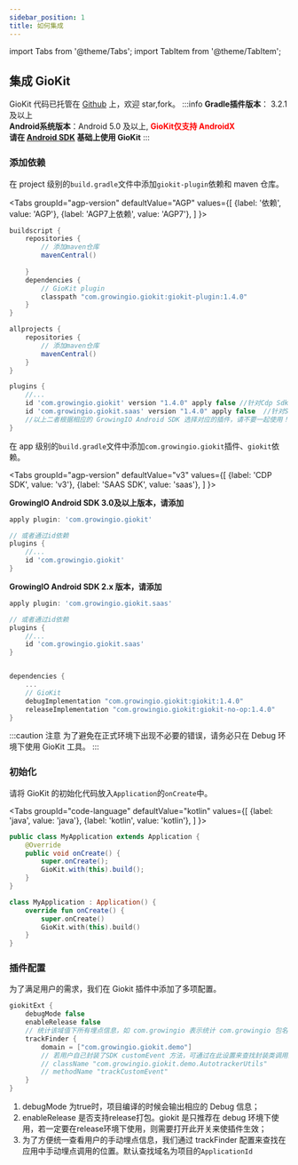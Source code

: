 ```yaml
---
sidebar_position: 1
title: 如何集成
---
```


import Tabs from '@theme/Tabs';
import TabItem from '@theme/TabItem';

## 集成 GioKit

GioKit 代码已托管在 [Github](https://github.com/growingio/giokit-android) 上，欢迎 star,fork。
:::info
**Gradle插件版本**： 3.2.1及以上  
**Android系统版本**：Android 5.0 及以上, **<font color='red'>GioKit仅支持 AndroidX</font>**<br/>
**请在 [Android SDK](/docs/3.x/android) 基础上使用 GioKit**
:::
### 添加依赖
在 project 级别的`build.gradle`文件中添加`giokit-plugin`依赖和 maven 仓库。

<Tabs
  groupId="agp-version"
  defaultValue="AGP"
  values={[
    {label: '依赖', value: 'AGP'},
    {label: 'AGP7上依赖', value: 'AGP7'},
  ]
}>

<TabItem value="AGP">

```groovy
buildscript {
    repositories {
        // 添加maven仓库
        mavenCentral()
        
    }
    dependencies {
        // GioKit plugin
        classpath "com.growingio.giokit:giokit-plugin:1.4.0"
    }
}

allprojects {
    repositories {
        // 添加maven仓库
        mavenCentral()
    }
}
```
</TabItem>

<TabItem value="AGP7">

```groovy
plugins {
    //...
    id 'com.growingio.giokit' version "1.4.0" apply false //针对Cdp Sdk
    id 'com.growingio.giokit.saas' version "1.4.0" apply false  //针对SaaS Sdk
    //以上二者根据相应的 GrowingIO Android SDK 选择对应的插件，请不要一起使用！！
}
```
</TabItem>
</Tabs>

在 app 级别的`build.gradle`文件中添加`com.growingio.giokit`插件、`giokit`依赖。

<Tabs
  groupId="agp-version"
  defaultValue="v3"
  values={[
    {label: 'CDP SDK', value: 'v3'},
    {label: 'SAAS SDK', value: 'saas'},
  ]
}>

<TabItem value="v3">

**GrowingIO Android SDK 3.0及以上版本，请添加**
```groovy
apply plugin: 'com.growingio.giokit'

// 或者通过id依赖
plugins {
    //...
    id 'com.growingio.giokit'
}
```

</TabItem>

<TabItem value="saas">

**GrowingIO Android SDK 2.x 版本，请添加**
```groovy
apply plugin: 'com.growingio.giokit.saas'

// 或者通过id依赖
plugins {
    //...
    id 'com.growingio.giokit.saas'
}
```

</TabItem>
</Tabs>

```groovy

dependencies {
    ...
    // GioKit
    debugImplementation "com.growingio.giokit:giokit:1.4.0"
    releaseImplementation "com.growingio.giokit:giokit-no-op:1.4.0"
}
```

:::caution 注意
为了避免在正式环境下出现不必要的错误，请务必只在 Debug 环境下使用 GioKit 工具。
:::

### 初始化
请将 GioKit 的初始化代码放入`Application`的`onCreate`中。

<Tabs
  groupId="code-language"
  defaultValue="kotlin"
  values={[
    {label: 'java', value: 'java'},
    {label: 'kotlin', value: 'kotlin'},
  ]
}>

<TabItem value="java">

```java
public class MyApplication extends Application {
    @Override
    public void onCreate() {
        super.onCreate();
        GioKit.with(this).build();
    }
}
```

</TabItem>
<TabItem value="kotlin">

```kotlin
class MyApplication : Application() {
    override fun onCreate() {
        super.onCreate()
        GioKit.with(this).build()
    }
}
```

</TabItem>
</Tabs>

### 插件配置
为了满足用户的需求，我们在 Giokit 插件中添加了多项配置。
```groovy
giokitExt {
    debugMode false
    enableRelease false
    // 统计该域值下所有埋点信息，如 com.growingio 表示统计 com.growingio 包名下的埋点代码
    trackFinder {
        domain = ["com.growingio.giokit.demo"]
        // 若用户自己封装了SDK customEvent 方法，可通过在此设置来查找封装类调用的代码
        // className "com.growingio.giokit.demo.AutotrackerUtils"
        // methodName "trackCustomEvent"
    }
}
```
1. debugMode 为true时，项目编译的时候会输出相应的 Debug 信息；
2. enableRelease 是否支持release打包。giokit 是只推荐在 debug 环境下使用，若一定要在release环境下使用，则需要打开此开关来使插件生效；
3. 为了方便统一查看用户的手动埋点信息，我们通过 trackFinder 配置来查找在应用中手动埋点调用的位置。默认查找域名为项目的`ApplicationId`
